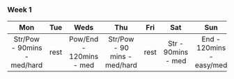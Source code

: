 ### Week 1
|Mon|Tue|Weds|Thu|Fri|Sat|Sun|
|:-:|:-:|:-:|:-:|:-:|:-:|:-:|
|Str/Pow - 90mins - med/hard| rest | Pow/End - 120mins - med | Str/Pow - 90 mins - med/hard| rest | Str - 90mins - med | End - 120mins - easy/med |

